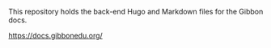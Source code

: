 This repository holds the back-end Hugo and Markdown files for the Gibbon docs.

https://docs.gibbonedu.org/
